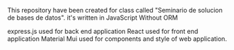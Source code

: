 This repository have been created for class called "Seminario de solucion de bases de datos".
it's written in JavaScript
Without ORM

express.js used for back end application
React used for front end application
Material Mui used for components and style of web application.
